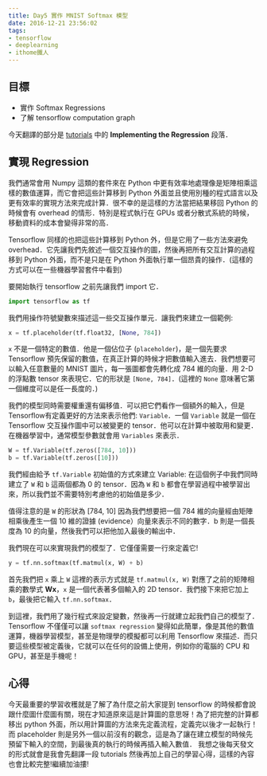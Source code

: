 ```yaml
---
title: Day5 實作 MNIST Softmax 模型
date: 2016-12-21 23:56:02
tags:
- tensorflow
- deeplearning
- ithome鐵人
---
```


## 目標
- 實作 Softmax Regressions
- 了解 tensorflow computation graph

今天翻譯的部分是 [tutorials](https://www.tensorflow.org/tutorials/mnist/beginners/) 中的 **Implementing the Regression** 段落．

<!--more-->

## 實現 Regression

我們通常會用 Numpy 這類的套件來在 Python 中更有效率地處理像是矩陣相乘這樣的數值運算，而它會把這些計算移到 Python 外面並且使用別種的程式語言以及更有效率的實現方法來完成計算．很不幸的是這樣的方法當把結果移回 Python 的時候會有 overhead 的情形．特別是程式執行在 GPUs 或者分散式系統的時候，移動資料的成本會變得非常的高．

Tensorflow 同樣的也把這些計算移到 Python 外，但是它用了一些方法來避免 overhead．它先讓我們先敘述一個交互操作的圖，然後再把所有交互計算的過程移到 Python 外面，而不是只是在 Python 外面執行單一個昂貴的操作．(這樣的方式可以在一些機器學習套件中看到)

要開始執行 tensorflow 之前先讓我們 import 它．


```python
import tensorflow as tf
```

我們用操作符號變數來描述這一些交互操作單元．讓我們來建立一個範例:


```python
x = tf.placeholder(tf.float32, [None, 784])
```

`x` 不是一個特定的數值．他是一個佔位子 (`placeholder`)，是一個先要求 Tensorflow 預先保留的數值，在真正計算的時候才把數值輸入進去．我們想要可以輸入任意數量的 MNIST 圖片，每一張圖都會先轉化成 784 維的向量．用 2-D 的浮點數 tensor 來表現它．它的形狀是 `[None, 784]`．(這裡的 `None` 意味著它第一個維度可以是任一長度的．)

我們的模型同時需要權重還有偏移值．可以把它們看作一個額外的輸入，但是 Tensorflow有定義更好的方法來表示他們: `Variable`．一個 `Variable` 就是一個在 Tensorflow 交互操作圖中可以被變更的 tensor．他可以在計算中被取用和變更．在機器學習中，通常模型參數就會用 `Variables` 來表示．


```python
W = tf.Variable(tf.zeros([784, 10]))
b = tf.Variable(tf.zeros([10]))
```

我們經由給予 `tf.Variable` 初始值的方式來建立 Variable: 在這個例子中我們同時建立了 `W` 和 `b` 這兩個都為 0 的 tensor．因為 `W` 和 `b` 都會在學習過程中被學習出來，所以我們並不需要特別考慮他的初始值是多少．

值得注意的是 `W` 的形狀為 [784, 10] 因為我們想要把一個 784 維的向量經由矩陣相乘後產生一個 10 維的證據 (evidence）向量來表示不同的數字．b 則是一個長度為 10 的向量，然後我們可以把他加入最後的輸出中．

我們現在可以來實現我們的模型了．它僅僅需要一行來定義它!


```python
y = tf.nn.softmax(tf.matmul(x, W) + b)
```

首先我們把 `x` 乘上 `W` 這裡的表示方式就是 `tf.matmul(x, W)` 對應了之前的矩陣相乘的數學式 **Wx**，`x` 是一個代表著多個輸入的 2D tensor．我們接下來把它加上 `b`，最後把它輸入 `tf.nn.softmax`．

到這裡，我們用了幾行程式來設定變數，然後再一行就建立起我們自己的模型了．Tensorflow 不僅僅可以讓 `softmax regression` 變得如此簡單，像是其他的數值運算，機器學習模型，甚至是物理學的模擬都可以利用 Tensorflow 來描述．而只要這些模型被定義後，它就可以在任何的設備上使用，例如你的電腦的 CPU 和 GPU，甚至是手機呢！

## 心得
今天最重要的學習收穫就是了解了為什麼之前大家提到 tensorflow 的時候都會說跟什麼圖什麼圖有關，現在才知道原來這是計算圖的意思呀！為了把完整的計算都移出 python 外面，所以用計算圖的方法來先定義流程，定義完以後才一起執行！而 placeholder 則是另外一個以前沒有的觀念，這是為了讓在建立模型的時候先預留下輸入的空間，到最後真的執行的時候再插入輸入數值．
我想之後每天發文的形式就會是我會先翻譯一段 tutorials 然後再加上自己的學習心得，這樣的內容也會比較完整!繼續加油摟!


